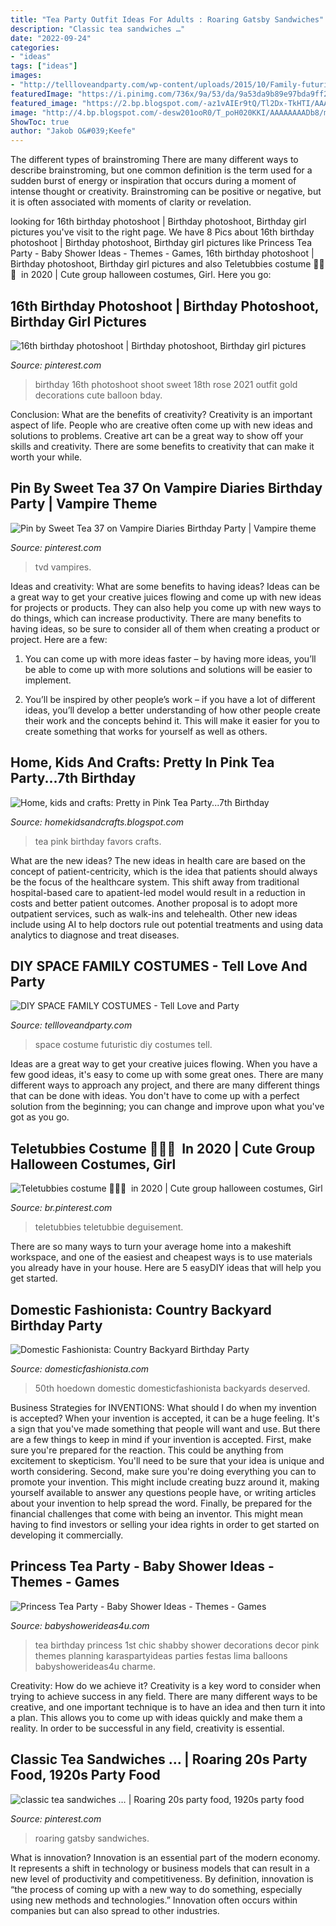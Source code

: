 ```yaml
---
title: "Tea Party Outfit Ideas For Adults : Roaring Gatsby Sandwiches"
description: "Classic tea sandwiches …"
date: "2022-09-24"
categories:
- "ideas"
tags: ["ideas"]
images:
- "http://tellloveandparty.com/wp-content/uploads/2015/10/Family-futuristic-costume-Tell-love-and-Party.jpg"
featuredImage: "https://i.pinimg.com/736x/9a/53/da/9a53da9b89e97bda9ff207a76c88b4d6.jpg"
featured_image: "https://2.bp.blogspot.com/-az1vAIEr9tQ/Tl2Dx-TkHTI/AAAAAAAAI8I/PmGF5PrOJFY/s1600/country+bday-99.jpg"
image: "http://4.bp.blogspot.com/-desw201ooR0/T_poH020KKI/AAAAAAAADb8/mgejq-PGy78/s1600/DSC_7647.JPG"
ShowToc: true
author: "Jakob O&#039;Keefe"
---
```



The different types of brainstroming
There are many different ways to describe brainstroming, but one common definition is the term used for a sudden burst of energy or inspiration that occurs during a moment of intense thought or creativity. Brainstroming can be positive or negative, but it is often associated with moments of clarity or revelation.

	

		
looking for 16th birthday photoshoot | Birthday photoshoot, Birthday girl pictures you've visit to the right page. We have 8 Pics about 16th birthday photoshoot | Birthday photoshoot, Birthday girl pictures like Princess Tea Party - Baby Shower Ideas - Themes - Games, 16th birthday photoshoot | Birthday photoshoot, Birthday girl pictures and also Teletubbies costume 💜💚💛 ️ in 2020 | Cute group halloween costumes, Girl. Here you go:
		
    
## 16th Birthday Photoshoot | Birthday Photoshoot, Birthday Girl Pictures

<img loading=lazy src="https://i.pinimg.com/736x/3c/24/1e/3c241e948b41a762cfedccb1187ef4a9.jpg" onerror="this.onerror=null;this.src='https://tse2.mm.bing.net/th?id=OIP.MFm4vQ_vPNdWBz7dzqwH8wHaKv&amp;pid=15.1';" alt="16th birthday photoshoot | Birthday photoshoot, Birthday girl pictures">

_Source: pinterest.com_

>birthday 16th photoshoot shoot sweet 18th rose 2021 outfit gold decorations cute balloon bday. 

	

Conclusion: What are the benefits of creativity?
Creativity is an important aspect of life. People who are creative often come up with new ideas and solutions to problems. Creative art can be a great way to show off your skills and creativity. There are some benefits to creativity that can make it worth your while.

    
## Pin By Sweet Tea 37 On Vampire Diaries Birthday Party | Vampire Theme

<img loading=lazy src="https://i.pinimg.com/736x/c3/eb/cc/c3ebccf6bb2bf209764cf477d6e7b8e0.jpg" onerror="this.onerror=null;this.src='https://tse4.mm.bing.net/th?id=OIP.2wllPpR2c5Q58AdNQatFmAHaKT&amp;pid=15.1';" alt="Pin by Sweet Tea 37 on Vampire Diaries Birthday Party | Vampire theme">

_Source: pinterest.com_

>tvd vampires. 

	

Ideas and creativity: What are some benefits to having ideas?
Ideas can be a great way to get your creative juices flowing and come up with new ideas for projects or products. They can also help you come up with new ways to do things, which can increase productivity. There are many benefits to having ideas, so be sure to consider all of them when creating a product or project. Here are a few: 
1. You can come up with more ideas faster – by having more ideas, you’ll be able to come up with more solutions and solutions will be easier to implement.

2. You’ll be inspired by other people’s work – if you have a lot of different ideas, you’ll develop a better understanding of how other people create their work and the concepts behind it. This will make it easier for you to create something that works for yourself as well as others.

    
## Home, Kids And Crafts: Pretty In Pink Tea Party...7th Birthday

<img loading=lazy src="http://4.bp.blogspot.com/-desw201ooR0/T_poH020KKI/AAAAAAAADb8/mgejq-PGy78/s1600/DSC_7647.JPG" onerror="this.onerror=null;this.src='https://tse2.mm.bing.net/th?id=OIP.dQtdhO09EmFYmZCTuWwyggHaLG&amp;pid=15.1';" alt="Home, kids and crafts: Pretty in Pink Tea Party...7th Birthday">

_Source: homekidsandcrafts.blogspot.com_

>tea pink birthday favors crafts. 

	

What are the new ideas?
The new ideas in health care are based on the concept of patient-centricity, which is the idea that patients should always be the focus of the healthcare system. This shift away from traditional hospital-based care to apatient-led model would result in a reduction in costs and better patient outcomes. Another proposal is to adopt more outpatient services, such as walk-ins and telehealth. Other new ideas include using AI to help doctors rule out potential treatments and using data analytics to diagnose and treat diseases.

    
## DIY SPACE FAMILY COSTUMES - Tell Love And Party

<img loading=lazy src="http://tellloveandparty.com/wp-content/uploads/2015/10/Family-futuristic-costume-Tell-love-and-Party.jpg" onerror="this.onerror=null;this.src='https://tse4.mm.bing.net/th?id=OIP.xJ-hfe25Dz0voMJ-kbmWhQHaLH&amp;pid=15.1';" alt="DIY SPACE FAMILY COSTUMES - Tell Love and Party">

_Source: tellloveandparty.com_

>space costume futuristic diy costumes tell. 

	

Ideas are a great way to get your creative juices flowing. When you have a few good ideas, it's easy to come up with some great ones. There are many different ways to approach any project, and there are many different things that can be done with ideas. You don't have to come up with a perfect solution from the beginning; you can change and improve upon what you've got as you go.

    
## Teletubbies Costume 💜💚💛 ️ In 2020 | Cute Group Halloween Costumes, Girl

<img loading=lazy src="https://i.pinimg.com/736x/9a/53/da/9a53da9b89e97bda9ff207a76c88b4d6.jpg" onerror="this.onerror=null;this.src='https://tse2.mm.bing.net/th?id=OIP.2h4jBi38mtki5gfmhFWMBQHaJ3&amp;pid=15.1';" alt="Teletubbies costume 💜💚💛 ️ in 2020 | Cute group halloween costumes, Girl">

_Source: br.pinterest.com_

>teletubbies teletubbie deguisement. 

	

There are so many ways to turn your average home into a makeshift workspace, and one of the easiest and cheapest ways is to use materials you already have in your house. Here are 5 easyDIY ideas that will help you get started.

    
## Domestic Fashionista: Country Backyard Birthday Party

<img loading=lazy src="https://2.bp.blogspot.com/-az1vAIEr9tQ/Tl2Dx-TkHTI/AAAAAAAAI8I/PmGF5PrOJFY/s1600/country+bday-99.jpg" onerror="this.onerror=null;this.src='https://tse4.mm.bing.net/th?id=OIP.vqd8bva7xpD5jmphFOh6vQHaLE&amp;pid=15.1';" alt="Domestic Fashionista: Country Backyard Birthday Party">

_Source: domesticfashionista.com_

>50th hoedown domestic domesticfashionista backyards deserved. 

	

Business Strategies for INVENTIONS: What should I do when my invention is accepted?
When your invention is accepted, it can be a huge feeling. It's a sign that you've made something that people will want and use. But there are a few things to keep in mind if your invention is accepted. 
First, make sure you're prepared for the reaction. This could be anything from excitement to skepticism. You'll need to be sure that your idea is unique and worth considering. 
Second, make sure you're doing everything you can to promote your invention. This might include creating buzz around it, making yourself available to answer any questions people have, or writing articles about your invention to help spread the word. 
Finally, be prepared for the financial challenges that come with being an inventor. This might mean having to find investors or selling your idea rights in order to get started on developing it commercially.

    
## Princess Tea Party - Baby Shower Ideas - Themes - Games

<img loading=lazy src="http://www.babyshowerideas4u.com/wp-content/uploads/2014/01/CARLOTA10.jpg" onerror="this.onerror=null;this.src='https://tse3.mm.bing.net/th?id=OIP.3DLEd2CXGWfoZytObz1-UgHaJ3&amp;pid=15.1';" alt="Princess Tea Party - Baby Shower Ideas - Themes - Games">

_Source: babyshowerideas4u.com_

>tea birthday princess 1st chic shabby shower decorations decor pink themes planning karaspartyideas parties festas lima balloons babyshowerideas4u charme. 

	

Creativity: How do we achieve it?
Creativity is a key word to consider when trying to achieve success in any field. There are many different ways to be creative, and one important technique is to have an idea and then turn it into a plan. This allows you to come up with ideas quickly and make them a reality. In order to be successful in any field, creativity is essential.

    
## Classic Tea Sandwiches … | Roaring 20s Party Food, 1920s Party Food

<img loading=lazy src="https://i.pinimg.com/736x/94/5f/5c/945f5c34f60743f3fd8c6fa09d057436--roaring-s-party-s-party.jpg" onerror="this.onerror=null;this.src='https://tse3.mm.bing.net/th?id=OIP.pDPYTFxIm_55sjboFFAfqQHaF7&amp;pid=15.1';" alt="classic tea sandwiches … | Roaring 20s party food, 1920s party food">

_Source: pinterest.com_

>roaring gatsby sandwiches. 

	

What is innovation?
Innovation is an essential part of the modern economy. It represents a shift in technology or business models that can result in a new level of productivity and competitiveness. By definition, innovation is “the process of coming up with a new way to do something, especially using new methods and technologies.” Innovation often occurs within companies but can also spread to other industries.

